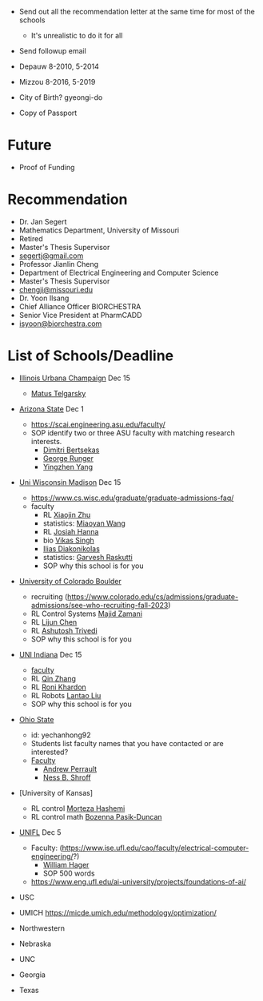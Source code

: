 * Send out all the recommendation letter at the same time for most of the schools
  * It's unrealistic to do it for all
* Send followup email
* Depauw 8-2010, 5-2014
* Mizzou 8-2016, 5-2019

* City of Birth? gyeongi-do
* Copy of Passport

# Future
* Proof of Funding

# Recommendation
* Dr. Jan Segert
* Mathematics Department, University of Missouri
* Retired
* Master's Thesis Supervisor
* segertj@gmail.com
* Professor Jianlin Cheng
* Department of Electrical Engineering and Computer Science
* Master's Thesis Supervisor
* chengji@missouri.edu
* Dr. Yoon Ilsang
* Chief Alliance Officer BIORCHESTRA
* Senior Vice President at PharmCADD
* isyoon@biorchestra.com




# List of Schools/Deadline
* [Illinois Urbana Champaign](https://choose.illinois.edu/apply/) Dec 15
  * [Matus Telgarsky](http://mjt.cs.illinois.edu/)

* [Arizona State](https://webapp4.asu.edu/dgsadmissions/logout) Dec 1
  * https://scai.engineering.asu.edu/faculty/ 
  * SOP identify two or three ASU faculty with matching research interests. 
    * [Dimitri Bertsekas](https://search.asu.edu/profile/3410924)
    * [George Runger](https://search.asu.edu/profile/87655)
    * [Yingzhen Yang](https://search.asu.edu/profile/3520440)

* [Uni Wisconsin Madison](https://apply.grad.wisc.edu/Account/Login?ReturnUrl=%2f) Dec 15
  * https://www.cs.wisc.edu/graduate/graduate-admissions-faq/
  * faculty
    * RL [Xiaojin Zhu](https://pages.cs.wisc.edu/~jerryzhu/research.html)
    * statistics: [Miaoyan Wang](https://pages.stat.wisc.edu/~miaoyan/people.html)
    * RL [Josiah Hanna](https://pages.cs.wisc.edu/~jphanna/publications.html)
    * bio [Vikas Singh](https://www.biostat.wisc.edu/~vsingh/)
    * [Ilias Diakonikolas](http://www.iliasdiakonikolas.org/)
    * statistics: [Garvesh Raskutti](https://pages.cs.wisc.edu/~raskutti/publication.html)
    * SOP why this school is for you

* [University of Colorado Boulder](https://grad.apply.colorado.edu/account/login)
  * recruiting (https://www.colorado.edu/cs/admissions/graduate-admissions/see-who-recruiting-fall-2023)
  * RL Control Systems [Majid Zamani](https://www.hyconsys.com/publications.html)
  * RL [Lijun Chen](https://spot.colorado.edu/~lich1539/)
  * RL [Ashutosh Trivedi](https://astrivedi.github.io/www/pubs.html)
  * SOP why this school is for you

* [UNI Indiana](https://iugraduate2023.liaisoncas.com/applicant-ux/#/login) Dec 15
  * [faculty](https://luddy.indiana.edu/research/research-areas/ai-directory.html)
  * RL [Qin Zhang](https://homes.luddy.indiana.edu/qzhangcs)
  * RL [Roni Khardon](https://cgi.luddy.indiana.edu/~rkhardon/publications.php)
  * RL Robots [Lantao Liu](https://vail.sice.indiana.edu/index.html)
  * SOP why this school is for you

* [Ohio State](https://delegated.osu.edu/psp/csosuda/EMPLOYEE/CAMP/c/OAD_GEA.OAD_GEA_NUR_APL.GBL?)
  * id: yechanhong92
  * Students list faculty names that you have contacted or are interested?
  * [Faculty](https://cse.osu.edu/research/artificial-intelligence)
    * [Andrew Perrault](https://aperrault.github.io/publications/)
    * [Ness B. Shroff](http://newslab.ece.ohio-state.edu/for%20students/index.html)

* [University of Kansas]
  * RL control [Morteza Hashemi](https://hashemi.ku.edu/)
  * RL control math [Bozenna Pasik-Duncan](https://pasik-duncan.ku.edu/ksacg/bpdcourses.html)

* [UNIFL](https://shibboleth-idp.collegenet.com/idp/profile/SAML2/Redirect/SSO?SAMLRequest=fZLLbsIwEEV%2FJfI%2BOAmFIItEorAoEi2I0C66qRxnIJYcO%2FU4Tfn7hleBDTvLHp87c%2Bwx8krVbNK4Uq%2FhuwF03m%2BlNLLjQUIaq5nhKJFpXgEyJ1g2eV2wqBew2hpnhFHEmyCCddLoqdHYVGAzsD9SwPt6kZDSuRoZpW3b9nhdq30LeU%2BYimIp89wocCXN%2Fpc9REMPERFdLbMN8WZdT1LzA%2F3Kul71ZVF3NKVgBxrcEdxt0a65rVRwRq2hkBaEo1m2JN58lpAvCIttX8TFELZxKCAfhNsc8r6ApyIWg2jYlSE2MNfouHYJiYIo8sPAD%2BNNMGLRiPXjT%2BKtzg6epS6k3j0Wlp%2BKkL1sNiv%2FNN4HWDyO1hWQdHzQzo7B9uYhHmP5xT5JL35uPN%2BZ4UKYRjs6pjdBp9SavXXk%2BWxllBR7b6KUaacWuIOEhISmpyv3fyX9Aw%3D%3D&RelayState=https%3A%2F%2Fwww.applyweb.com%2Fshibboleth%2Fgatekeeper%3Fdest%3Dhttps%253A%252F%252Fwww.applyweb.com%252Fcgi-bin%252Fapplymenu%253Finstcode%253Duflgrad) Dec 5
  * Faculty: (https://www.ise.ufl.edu/cao/faculty/electrical-computer-engineering/?)
    * [William Hager](https://people.clas.ufl.edu/hager/optimal-control/)
    * SOP 500 words
  * https://www.eng.ufl.edu/ai-university/projects/foundations-of-ai/


* USC
* UMICH https://micde.umich.edu/methodology/optimization/
* Northwestern
* Nebraska
* UNC
* Georgia
* Texas
